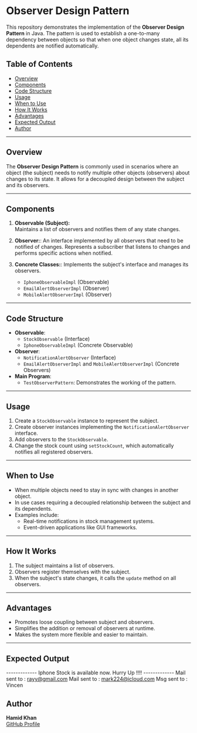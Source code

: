 # Observer Design Pattern

This repository demonstrates the implementation of the **Observer Design Pattern** in Java. The pattern is used to establish a one-to-many dependency between objects so that when one object changes state, all its dependents are notified automatically.

## Table of Contents
- [Overview](#overview)
- [Components](#components)
- [Code Structure](#code-structure)
- [Usage](#usage)
- [When to Use](#when-to-use)
- [How It Works](#how-it-works)
- [Advantages](#advantages)
- [Expected Output](#expected-output)
- [Author](#author)

---

## Overview
The **Observer Design Pattern** is commonly used in scenarios where an object (the subject) needs to notify multiple other objects (observers) about changes to its state. It allows for a decoupled design between the subject and its observers.

---

## Components
1. **Observable (Subject):**  
   Maintains a list of observers and notifies them of any state changes.

2. **Observer:**: 
   An interface implemented by all observers that need to be notified of changes.
   Represents a subscriber that listens to changes and performs specific actions when notified.

3. **Concrete Classes:**:
   Implements the subject's interface and manages its observers.
    - `IphoneObservableImpl` (Observable)
    - `EmailAlertObserverImpl` (Observer)
    - `MobileAlertObserverImpl` (Observer)
---

## Code Structure
- **Observable**:
    - `StockObservable` (Interface)
    - `IphoneObservableImpl` (Concrete Observable)
- **Observer**:
    - `NotificationAlertObserver` (Interface)
    - `EmailAlertObserverImpl` and `MobileAlertObserverImpl` (Concrete Observers)
- **Main Program**:
    - `TestObserverPattern`: Demonstrates the working of the pattern.

---

## Usage
1. Create a `StockObservable` instance to represent the subject.
2. Create observer instances implementing the `NotificationAlertObserver` interface.
3. Add observers to the `StockObservable`.
4. Change the stock count using `setStockCount`, which automatically notifies all registered observers.

---

## When to Use
- When multiple objects need to stay in sync with changes in another object.
- In use cases requiring a decoupled relationship between the subject and its dependents.
- Examples include:
    - Real-time notifications in stock management systems.
    - Event-driven applications like GUI frameworks.

---

## How It Works
1. The subject maintains a list of observers.
2. Observers register themselves with the subject.
3. When the subject's state changes, it calls the `update` method on all observers.

---

## Advantages
- Promotes loose coupling between subject and observers.
- Simplifies the addition or removal of observers at runtime.
- Makes the system more flexible and easier to maintain.

---

## Expected Output
------------- Iphone Stock is available now. Hurry Up !!!! ------------- 
Mail sent to : rayy@gmail.com 
Mail sent to : mark224@icloud.com 
Msg sent to : Vincen


## Author
**Hamid Khan**  
[GitHub Profile](https://github.com/hamid9766)